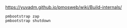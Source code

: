 https://yuvadm.github.io/pmosweb/wiki/Build-internals/

```
pmbootstrap zap
pmbootstrap shutdown
```
